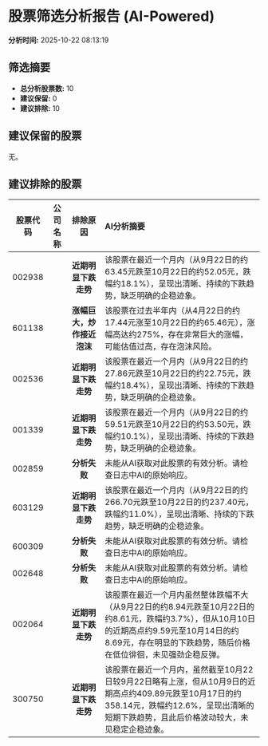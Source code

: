 # 股票筛选分析报告 (AI-Powered)

**分析时间:** 2025-10-22 08:13:19

## 筛选摘要

- **总分析股票数:** 10
- **建议保留:** 0
- **建议排除:** 10

## 建议保留的股票

无。


## 建议排除的股票

| 股票代码 | 公司名称 | 排除原因 | AI分析摘要 |
|:---:|:---:|:---:|:---|
| 002938 |  | **近期明显下跌走势** | 该股票在最近一个月内（从9月22日的约63.45元跌至10月22日的约52.05元，跌幅约18.1%），呈现出清晰、持续的下跌趋势，缺乏明确的企稳迹象。 |
| 601138 |  | **涨幅巨大，炒作接近泡沫** | 该股票在过去半年内（从4月22日的约17.44元涨至10月22日的约65.46元），涨幅高达约275%，存在非常巨大的涨幅，可能估值过高，存在泡沫风险。 |
| 002536 |  | **近期明显下跌走势** | 该股票在最近一个月内（从9月22日的约27.86元跌至10月22日的约22.75元，跌幅约18.4%），呈现出清晰、持续的下跌趋势，缺乏明确的企稳迹象。 |
| 001339 |  | **近期明显下跌走势** | 该股票在最近一个月内（从9月22日的约59.51元跌至10月22日的约53.50元，跌幅约10.1%），呈现出清晰、持续的下跌趋势，缺乏明确的企稳迹象。 |
| 002859 |  | **分析失败** | 未能从AI获取对此股票的有效分析。请检查日志中AI的原始响应。 |
| 603129 |  | **近期明显下跌走势** | 该股票在最近一个月内（从9月22日的约266.70元跌至10月22日的约237.40元，跌幅约11.0%），呈现出清晰、持续的下跌趋势，缺乏明确的企稳迹象。 |
| 600309 |  | **分析失败** | 未能从AI获取对此股票的有效分析。请检查日志中AI的原始响应。 |
| 002648 |  | **分析失败** | 未能从AI获取对此股票的有效分析。请检查日志中AI的原始响应。 |
| 002064 |  | **近期明显下跌走势** | 该股票在最近一个月内虽然整体跌幅不大（从9月22日的约8.94元跌至10月22日的约8.61元，跌幅约3.7%），但从10月10日的近期高点约9.59元至10月14日的约8.69元，存在明显的下跌趋势，随后价格在低位徘徊，未见强劲企稳反弹。 |
| 300750 |  | **近期明显下跌走势** | 该股票在最近一个月内，虽然截至10月22日较9月22日略有上涨，但从10月9日的近期高点约409.89元跌至10月17日的约358.14元，跌幅约12.6%，呈现出清晰的短期下跌趋势，且此后价格波动较大，未见稳定企稳迹象。 |
